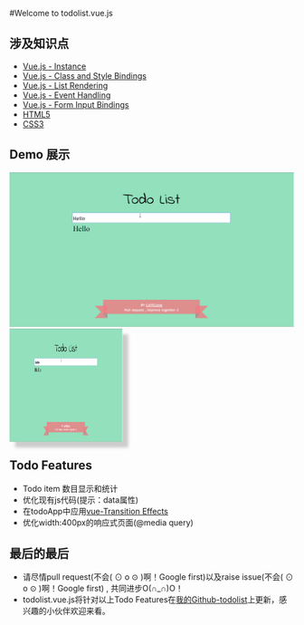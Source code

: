 #Welcome to todolist.vue.js

## 涉及知识点 

-  <a href="https://vuejs.org/v2/guide/instance.html">Vue.js - Instance</a>
-  <a href="https://vuejs.org/v2/guide/class-and-style.html">Vue.js - Class and Style Bindings</a>
-  <a href="https://vuejs.org/v2/guide/list.html">Vue.js - List Rendering</a>
-  <a href="https://vuejs.org/v2/guide/events.html">Vue.js - Event Handling</a>
-  <a href="https://vuejs.org/v2/guide/forms.html">Vue.js - Form Input Bindings</a>
-  <a href="http://www.w3schools.com/html/html5_intro.asp">HTML5</a>
-  <a href="http://www.w3schools.com/css/css3_intro.asp">CSS3</a>

## Demo  展示
![todolist-demo](img/todolist_demo.gif "todolist-demo")
<img src="img/todolist_demo.gif" width = "200" height = "200" alt="todolist-demo" align=center style="box-shadow: 10px 10px 5px #ccc;"/>


## Todo Features
-  Todo item 数目显示和统计
-  优化现有js代码(提示：data属性)
-  在todoApp中应用<a href="https://vuejs.org/v2/guide/transitions.html">vue-Transition Effects</a>
-  优化width:400px的响应式页面(@media query)

## 最后的最后
-  请尽情pull request(不会( ⊙ o ⊙ )啊！Google first)以及raise issue(不会( ⊙ o ⊙ )啊！Google first) ,
   共同进步O(∩_∩)O！
-  todolist.vue.js将针对以上Todo Features在<a href="https://github.com/CaiYiLiang/TodoList">我的Github-todolist</a>上更新，感兴趣的小伙伴欢迎来看。
